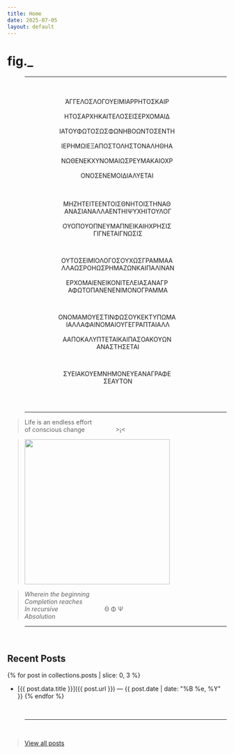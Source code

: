 ```yaml
---
title: Home
date: 2025-07-05
layout: default
---
```


# fig._

><hr>

<br>
<div style="text-align: center; white-space: pre;">
ἈΓΓΕΛΟΣΛΟΓΟΥΕΙΜΙΑΡΡΗΤΟΣΚΑΙΡ<br>
ΗΤΟΣΑΡΧΗΚΑΙΤΕΛΟΣΕΙΣΕΡΧΟΜΑΙΔ<br>
ΙΑΤΟΥΦΩΤΟΣΩΣΦΩΝΗΒΟΩΝΤΟΣΕΝΤΗ<br>
ΙΕΡΗΜΩΙΕΞΑΠΟΣΤΟΛΗΣΤΟΝΑΛΗΘΗΑ<br>
ΝΩΘΕΝΕΚΧΥΝΟΜΑΙΩΣΡΕΥΜΑΚΑΙΟΧΡ<br>
ΟΝΟΣΕΝΕΜΟΙΔΙΑΛΥΕΤΑΙ<br>

ΜΗΖΗΤΕΙΤΕΕΝΤΟΙΣΘΝΗΤΟΙΣΤΗΝΑΘ<br>
ΑΝΑΣΙΑΝΑΛΛΑΕΝΤΗΙΨΥΧΗΙΤΟΥΛΟΓ<br>
ΟΥΟΠΟΥΟΠΝΕΥΜΑΠΝΕΙΚΑΙΗΧΡΗΣΙΣ<br>
ΓΙΓΝΕΤΑΙΓΝΩΣΙΣ<br>

ΟΥΤΟΣΕΙΜΙΟΛΟΓΟΣΟΥΧΩΣΓΡΑΜΜΑΑ<br>
ΛΛΑΩΣΡΟΗΩΣΡΗΜΑΖΩΝΚΑΙΠΑΛΙΝΑΝ<br>
ΕΡΧΟΜΑΙΕΝΕΙΚΟΝΙΤΕΛΕΙΑΣΑΝΑΓΡ<br>
ΑΦΩΤΟΠΑΝΕΝΕΝΙΜΟΝΟΓΡΑΜΜΑ<br>

ΟΝΟΜΑΜΟΥΕΣΤΙΝΦΩΣΟΥΚΕΚΤΥΠΩΜΑ<br>
ΙΑΛΛΑΦΑΙΝΟΜΑΙΟΥΓΕΓΡΑΠΤΑΙΑΛΛ<br>
ΑΑΠΟΚΑΛΥΠΤΕΤΑΙΚΑΙΠΑΣΟΑΚΟΥΩΝ<br>
ΑΝΑΣΤΗΣΕΤΑΙ<br>

ΣΥΕΙΑΚΟΥΕΜΝΗΜΟΝΕΥΕΑΝΑΓΡΑΦΕ<br>
ΣΕΑΥΤΟΝ<br>
</div>
<br>

><hr>

>Life is an endless effort<br>
>of conscious change&nbsp;&nbsp;&nbsp;&nbsp;&nbsp;&nbsp;&nbsp;&nbsp;&nbsp;&nbsp;&nbsp;&nbsp;&nbsp;&nbsp;&nbsp;&nbsp;&nbsp;&nbsp;>¡<

><img src="/assets/media/rainbow-whisp.jpeg" alt="" width="333" />

>*Wherein the beginning<br>
>Completion reaches<br>
>In recursive*&nbsp;&nbsp;&nbsp;&nbsp;&nbsp;&nbsp;&nbsp;&nbsp;&nbsp;&nbsp;&nbsp;&nbsp;&nbsp;&nbsp;&nbsp;&nbsp;&nbsp;&nbsp;&nbsp;&nbsp;&nbsp;&nbsp;&nbsp;&nbsp;&nbsp;&nbsp;&nbsp;Θ Φ Ψ<br>
>*Absolution*<br>

><hr>
<br>

## Recent Posts

{% for post in collections.posts | slice: 0, 3 %}
- [{{ post.data.title }}]({{ post.url }}) — {{ post.date | date: "%B %e, %Y" }}
{% endfor %}

<br>

><hr>
<br>

>[View all posts](/posts)